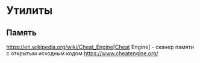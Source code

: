 # Утилиты

## Память

https://en.wikipedia.org/wiki/Cheat_Engine[Cheat Engine] - сканер памяти с открытым исходным кодом https://www.cheatengine.org/  
